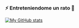 ### ⚡ Entreteniendome un rato :beginner:

[![My GitHub stats](https://github-readme-stats.vercel.app/api?username=any7dev&include_all_commits&show_icons=true&theme=flag-india)](https://github.com/any7dev)




